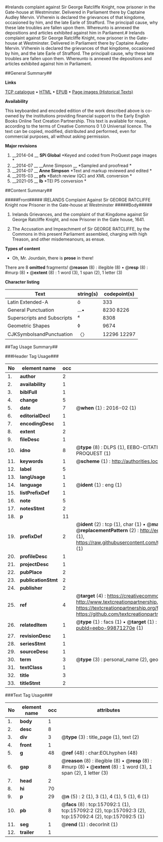 #Irelands complaint against Sir George Ratcliffe Knight, now prisoner in the Gate-house at Westminster. Delivered in Parliament there by Captaine Audley Mervin. VVherein is declared the grievances of that kingdome, occasioned by him, and the late Earle of Strafford. The principall cause, why these late troubles are fallen upon them. Whereunto is annexed the depositions and articles exhibited against him in Parliament.#
Irelands complaint against Sir George Ratcliffe Knight, now prisoner in the Gate-house at Westminster. Delivered in Parliament there by Captaine Audley Mervin. VVherein is declared the grievances of that kingdome, occasioned by him, and the late Earle of Strafford. The principall cause, why these late troubles are fallen upon them. Whereunto is annexed the depositions and articles exhibited against him in Parliament.

##General Summary##

**Links**

[TCP catalogue](http://www.ota.ox.ac.uk/tcp/)  • 
[HTML](http://tei.it.ox.ac.uk/tcp/Texts-HTML/free/A87/A87199.html)  • 
[EPUB](http://tei.it.ox.ac.uk/tcp/Texts-EPUB/free/A87/A87199.epub) • 
[Page images (Historical Texts)](https://historicaltexts.jisc.ac.uk/eebo-99871270e)

**Availability**

This keyboarded and encoded edition of the work described above is co-owned by the
    institutions providing financial support to the Early English Books Online Text Creation
    Partnership. This text is available for reuse, according to the terms of  Creative Commons 0 1.0 Universal
    licence. The text can be copied, modified, distributed and performed, even for commercial
    purposes, all without asking permission.

**Major revisions**

1. __2014-04 __ __SPi Global__ *Keyed and coded from ProQuest page images *
1. __2014-07 __ __Anne Simpson __ *Sampled and proofread *
1. __2014-07 __ __Anne Simpson__ *Text and markup reviewed and edited *
1. __2015-03 __ __pfs__ *Batch review (QC) and XML conversion *
1. __2021-05 __ __lb__ *TEI P5 conversion *

##Content Summary##

#####Front#####
IRELANDS Complaint Against Sir GEORGE RATCLIFFE Knight now Prisoner in the Gate-house at Westminster
#####Body#####

1. Irelands Grievances, and the complaint of that Kingdome against Sir George Ratcliffe Knight, and now Prisoner in the Gate house, 1641.

1. The Accusation and Impeachment of Sir GEORGE RATCLIFFE, by the Commons in this present Parliament assembled, charging with high Treason, and other misdemeanours, as ensue.

**Types of content**

  * Oh, Mr. Jourdain, there is **prose** in there!

There are 8 **omitted** fragments! 
 @__reason__ (8) : illegible (8)  •  @__resp__ (8) : #murp (8)  •  @__extent__ (8) : 1 word (3), 1 span (2), 1 letter (3)

**Character listing**


|Text|string(s)|codepoint(s)|
|---|---|---|
|Latin Extended-A|ō|333|
|General Punctuation|…•|8230 8226|
|Superscripts             and Subscripts|⁴|8308|
|Geometric Shapes|◊|9674|
|CJKSymbolsandPunctuation|〈〉|12296 12297|

##Tag Usage Summary##

###Header Tag Usage###

|No|element name|occ|attributes|
|---|---|---|---|
|1.|__author__|2||
|2.|__availability__|1||
|3.|__biblFull__|1||
|4.|__change__|5||
|5.|__date__|7| @__when__ (1) : 2016-02 (1)|
|6.|__editorialDecl__|1||
|7.|__encodingDesc__|1||
|8.|__extent__|2||
|9.|__fileDesc__|1||
|10.|__idno__|8| @__type__ (8) : DLPS (1), EEBO-CITATION (1), VID (1), EEBO-PROQUEST (1), STC (3), PROQUEST (1)|
|11.|__keywords__|1| @__scheme__ (1) : http://authorities.loc.gov/ (1)|
|12.|__label__|5||
|13.|__langUsage__|1||
|14.|__language__|1| @__ident__ (1) : eng (1)|
|15.|__listPrefixDef__|1||
|16.|__note__|5||
|17.|__notesStmt__|2||
|18.|__p__|11||
|19.|__prefixDef__|2| @__ident__ (2) : tcp (1), char (1)  •  @__matchPattern__ (2) : ([0-9\-]+):([0-9IVX]+) (1), (.+) (1)  •  @__replacementPattern__ (2) : http://eebo.chadwyck.com/downloadtiff?vid=$1&page=$2 (1), https://raw.githubusercontent.com/textcreationpartnership/Texts/master/tcpchars.xml#$1 (1)|
|20.|__profileDesc__|1||
|21.|__projectDesc__|1||
|22.|__pubPlace__|2||
|23.|__publicationStmt__|2||
|24.|__publisher__|2||
|25.|__ref__|4| @__target__ (4) : https://creativecommons.org/publicdomain/zero/1.0/ (1), http://www.textcreationpartnership.org/docs/. (1), https://textcreationpartnership.org/faq/#faq05 (1), https://github.com/textcreationpartnership (1)|
|26.|__relatedItem__|1| @__type__ (1) : facs (1)  •  @__target__ (1) : https://data.historicaltexts.jisc.ac.uk/view?pubId=eebo-99871270e (1)|
|27.|__revisionDesc__|1||
|28.|__seriesStmt__|1||
|29.|__sourceDesc__|1||
|30.|__term__|3| @__type__ (3) : personal_name (2), geographic_name (1)|
|31.|__textClass__|1||
|32.|__title__|3||
|33.|__titleStmt__|2||


###Text Tag Usage###

|No|element name|occ|attributes|
|---|---|---|---|
|1.|__body__|1||
|2.|__desc__|8||
|3.|__div__|3| @__type__ (3) : title_page (1), text (2)|
|4.|__front__|1||
|5.|__g__|48| @__ref__ (48) : char:EOLhyphen (48)|
|6.|__gap__|8| @__reason__ (8) : illegible (8)  •  @__resp__ (8) : #murp (8)  •  @__extent__ (8) : 1 word (3), 1 span (2), 1 letter (3)|
|7.|__head__|2||
|8.|__hi__|70||
|9.|__p__|29| @__n__ (5) : 2 (1), 3 (1), 4 (1), 5 (1), 6 (1)|
|10.|__pb__|8| @__facs__ (8) : tcp:157092:1 (1), tcp:157092:2 (2), tcp:157092:3 (2), tcp:157092:4 (2), tcp:157092:5 (1)|
|11.|__seg__|1| @__rend__ (1) : decorInit (1)|
|12.|__trailer__|1||
